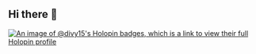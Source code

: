 ## Hi there 👋

<!--
**Divy15/Divy15** is a ✨ _special_ ✨ repository because its `README.md` (this file) appears on your GitHub profile.

Here are some ideas to get you started:

- 🔭 I’m currently working on ...
- 🌱 I’m currently learning ...
- 👯 I’m looking to collaborate on ...
- 🤔 I’m looking for help with ...
- 💬 Ask me about ...
- 📫 How to reach me: ...
- 😄 Pronouns: ...
- ⚡ Fun fact: ...
-->

[![An image of @divy15's Holopin badges, which is a link to view their full Holopin profile](https://holopin.me/divy15)](https://holopin.io/@divy15)
